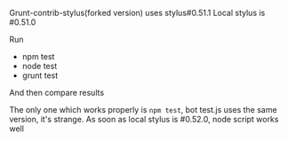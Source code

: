 Grunt-contrib-stylus(forked version) uses stylus#0.51.1
Local stylus is #0.51.0
 
Run 
* npm test
* node test
* grunt test
 
And then compare results

The only one which works properly is `npm test`, bot test.js uses the same version, it's strange.
As soon as local stylus is #0.52.0, node script works well
 
